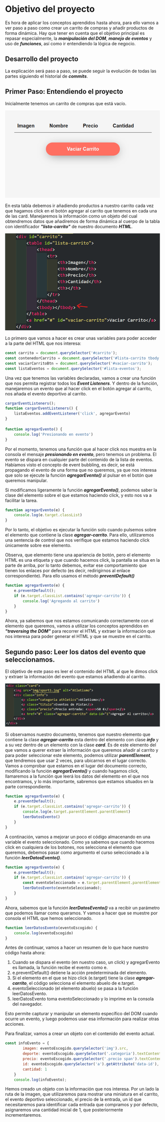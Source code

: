 # Objetivo del proyecto

Es hora de aplicar los conceptos aprendidos hasta ahora, para ello vamos a ver paso a paso como crear un carrito de compras y añadir productos de forma dinámica. Hay que tener en cuenta que el objetivo principal es repasar especialmente, la ***manipulación del DOM***, ***manejo de eventos*** y uso de ***funciones***, así como ir entendiendo la lógica de negocio.

## Desarrollo del proyecto

La explicación será paso a paso, se puede seguir la evolución de todas las partes siguiendo el historial de ***commits***.

## Primer Paso: Entendiendo el proyecto

Inicialmente tenemos un carrito de compras que está vacío.

<img src="img/capturas/captura1.png">

En esta tabla debemos ir añadiendo productos a nuestro carrito cada vez que hagamos click en el botón agregar al carrito que tenemos en cada una de las card. Manejaremos la información como un objeto del cual obtendremos datos que añadiremos de forma dinámica al cuerpo de la tabla con identificador ***"lista-carrito"*** de nuestro documento ***HTML***.

<img src="img/capturas/captura2.png">

Lo primero que vamos a hacer es crear unas variables para poder acceder a la parte del HTML que nos interesa:

```javascript
const carrito = document.querySelector('#carrito');
const contenedorCarrito = document.querySelector('#lista-carrito tbody');
const vaciarCarritoBtn = document.querySelector('#vaciar-carrito');
const listaEventos = document.querySelector('#lista-eventos');
```

Una vez que tenemos las variables declaradas, vamos a crear una función que nos permita registrar todos los ***Event Listeners***. Y dentro de la función, manejaremos un evento que al hacer click en el botón agregar al carrito, nos añada el evento deportivo al carrito.

```javascript
cargarEventListeners();
function cargarEventListeners() {
    listaEventos.addEventListener('click', agregarEvento)
}

function agregarEvento() {
    console.log('Presionando en evento')
}
```

Por el momento, tenemos una función que al hacer click nos muestra en la consola el mensaje ***presionando en evento***, pero tenemos un problema. El evento se dispara en cualquier parte del contenido de la lista de eventos. Habíamos visto el concepto de event bubbling, es decir, se está propagando el evento de una forma que no queremos, ya que nos interesa que solo se ejecute la función ***agregarEvento()*** al pulsar en el botón que queremos manipular.

Si modificamos ligeramente la función ***agregarEvento()***, podemos saber la clase del elemento sobre el que estamos haciendo click, y esto nos va a facilitar la tarea.

```javascript
function agregarEvento(e) {
    console.log(e.target.classList)
}
```

Por lo tanto, el objetivo es ejecutar la función solo cuando pulsemos sobre el elemento que contiene la clase ***agregar-carrito***. Para ello, utilizaremos una sentencia de control que nos verifique que estamos haciendo click únicamente sobre ese elemento.

Observa, que elemento tiene una apariencia de botón, pero el elemento HTML es una etiqueta ***<a></a>*** y que cuando hacemos click, la pantalla se situa en la parte de arriba, por lo tanto debemos, evitar ese comportamiento que tienen los enlaces por defecto (es decir, redirigirnos al enlace correspondiente). Para ello usamos el método ***preventDefault()***

```javascript
function agregarEvento(e) {
    e.preventDefault();
    if (e.target.classList.contains('agregar-carrito')) {
        console.log('Agregando al carrito')
    }
}
```

Ahora, ya sabemos que nos estamos comunicando correctamente con el elemento que queremos, vamos a utilizar los conceptos aprendidos en ***"traversing the DOM"*** para recorrer el HTML y extraer la información que nos interesa para poder generar el HTML y que se muestre en el carrito.

## Segundo paso: Leer los datos del evento que seleccionamos.

El objetivo de este paso es leer el contenido del HTML al que le dimos click y extraer la información del evento que estamos añadiendo al carrito.

<img src="img/capturas/captura3.png">

Si observamos nuestro documento, tenemos que nuestro elemento que contiene la clase ***agregar-carrito*** esta dentro del elemento con clase ***info*** y a su vez dentro de un elemento con la clase ***card***. Es de este elemento del que vamos a querer extraer la información que queremos añadir al carrito y para poder seleccionar este elemento, podemos utilizar ***parentElement***, que tendremos que usar 2 veces, para ubicarnos en el lugar correcto. Vamos a comprobar que estamos en el lugar del documento correcto, modificando la función ***agregarEvento()*** y cuando hagamos click, llamaremos a la función que leerá los datos del elemento en el que nos encontramos, y lo más importante, sabremos que estamos situados en la parte correspondiente.

```javascript
function agregarEvento(e) {
    e.preventDefault();
    if (e.target.classList.contains('agregar-carrito')) {
        console.log(e.target.parentElement.parentElement)
        leerDatosEvento()
    }
}
```

A continación, vamos a mejorar un poco el código almacenando en una variable el evento seleccionado. Como ya sabemos que cuando hacemos click en cualquiera de los botones, nos selecciona el elemento que queremos, debemos pasar como argumento el curso seleccionado a la función ***leerDatosEvento()***.

```javascript
function agregarEvento(e) {
    e.preventDefault();
    if (e.target.classList.contains('agregar-carrito')) {
        const eventoSeleccionado = e.target.parentElement.parentElement;
        leerDatosEvento(eventoSeleccionado);
    }
}
```

Ahora, sabemos que la función ***leerDatosEvento()*** va a recibir un parámetro que podemos llamar como queramos. Y vamos a hacer que se muestre por consola el HTML que hemos seleccionado.

```javascript
function leerDatosEvento(eventoEscogido) {
    console.log(eventoEscogido)
}
```
Antes de continuar, vamos a hacer un resumen de lo que hace nuestro código hasta ahora:

1. Cuando se dispara el evento (en nuestro caso, un click) y agregarEvento es llamada, la función recibe el evento como e.
2. e.preventDefault() detiene la acción predeterminada del elemento.
3. Si el elemento en el que se hizo click (e.target) tiene la clase ***agregar-carrito***, el código selecciona el elemento abuelo de e.target.
4. eventoSeleccionado (el elemento abuelo) se pasa a la función leerDatosEvento.
5. leerDatosEvento toma eventoSeleccionado y lo imprime en la consola del navegador.

Esto permite capturar y manipular un elemento específico del DOM cuando ocurre un evento, y luego podemos usar esa información para realizar otras acciones.

Para finalizar, vamos a crear un objeto con el contenido del evento actual.

```javascript
const infoEvento = {
        imagen: eventoEscogido.querySelector('img').src,
        deporte: eventoEscogido.querySelector('.categoria').textContent,
        precio: eventoEscogido.querySelector('.precio span').textContent,
        id: eventoEscogido.querySelector('a').getAttribute('data-id'),
        cantidad: 1
    }
    console.log(infoEvento);
```
Hemos creado un objeto con la información que nos interesa. Por un lado la ruta de la imagen, que utilizaremos para mostrar una miniatura en el carrito, el evento deportivo seleccionado, el precio de la entrada, un id que necesitaremos para identificar cada entrada que compramos y por defecto, asignaremos una cantidad inicial de 1, que posteriormente incrementaremos.